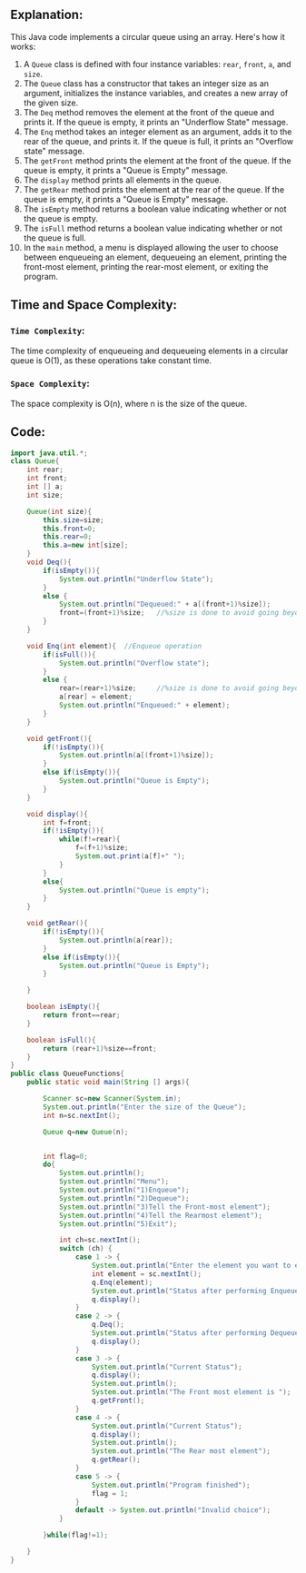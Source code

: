 ## Explanation:
This Java code implements a circular queue using an array. Here's how it works:

1. A `Queue` class is defined with four instance variables: `rear`, `front`, `a`, and `size`.
2. The `Queue` class has a constructor that takes an integer size as an argument, initializes the instance variables, and creates a new array of the given size.
3. The `Deq` method removes the element at the front of the queue and prints it. If the queue is empty, it prints an "Underflow State" message.
4. The `Enq` method takes an integer element as an argument, adds it to the rear of the queue, and prints it. If the queue is full, it prints an "Overflow state" message.
5. The `getFront` method prints the element at the front of the queue. If the queue is empty, it prints a "Queue is Empty" message.
6. The `display` method prints all elements in the queue.
7. The `getRear` method prints the element at the rear of the queue. If the queue is empty, it prints a "Queue is Empty" message.
8. The `isEmpty` method returns a boolean value indicating whether or not the queue is empty.
9. The `isFull` method returns a boolean value indicating whether or not the queue is full.
10. In the `main` method, a menu is displayed allowing the user to choose between enqueueing an element, dequeueing an element, printing the front-most element, printing the rear-most element, or exiting the program.

## Time and Space Complexity:
### `Time Complexity`:
The time complexity of enqueueing and dequeueing elements in a circular queue is O(1), as these operations take constant time.

### `Space Complexity`:
The space complexity is O(n), where n is the size of the queue.

## Code:
```java
import java.util.*;
class Queue{
    int rear;
    int front;
    int [] a;
    int size;

    Queue(int size){
        this.size=size;
        this.front=0;
        this.rear=0;
        this.a=new int[size];
    }
    void Deq(){
        if(isEmpty()){
            System.out.println("Underflow State");
        }
        else {
            System.out.println("Dequeued:" + a[(front+1)%size]);
            front=(front+1)%size;   //%size is done to avoid going beyond the length of queue
        }
    }

    void Enq(int element){  //Enqueue operation
        if(isFull()){
            System.out.println("Overflow state");
        }
        else {
            rear=(rear+1)%size;     //%size is done to avoid going beyond the length of queue
            a[rear] = element;
            System.out.println("Enqueued:" + element);
        }
    }

    void getFront(){
        if(!isEmpty()){
            System.out.println(a[(front+1)%size]);
        }
        else if(isEmpty()){
            System.out.println("Queue is Empty");
        }
    }

    void display(){
        int f=front;
        if(!isEmpty()){
            while(f!=rear){
                f=(f+1)%size;
                System.out.print(a[f]+" ");
            }
        }
        else{
            System.out.println("Queue is empty");
        }
    }

    void getRear(){
        if(!isEmpty()){
            System.out.println(a[rear]);
        }
        else if(isEmpty()){
            System.out.println("Queue is Empty");
        }

    }

    boolean isEmpty(){
        return front==rear;
    }

    boolean isFull(){
        return (rear+1)%size==front;
    }
}
public class QueueFunctions{
    public static void main(String [] args){

        Scanner sc=new Scanner(System.in);
        System.out.println("Enter the size of the Queue");
        int n=sc.nextInt();

        Queue q=new Queue(n);


        int flag=0;
        do{
            System.out.println();
            System.out.println("Menu");
            System.out.println("1)Enqueue");
            System.out.println("2)Dequeue");
            System.out.println("3)Tell the Front-most element");
            System.out.println("4)Tell the Rearmost element");
            System.out.println("5)Exit");

            int ch=sc.nextInt();
            switch (ch) {
                case 1 -> {
                    System.out.println("Enter the element you want to enqueue");
                    int element = sc.nextInt();
                    q.Enq(element);
                    System.out.println("Status after performing Enqueue operation");
                    q.display();
                }
                case 2 -> {
                    q.Deq();
                    System.out.println("Status after performing Dequeue operation");
                    q.display();
                }
                case 3 -> {
                    System.out.println("Current Status");
                    q.display();
                    System.out.println();
                    System.out.println("The Front most element is ");
                    q.getFront();
                }
                case 4 -> {
                    System.out.println("Current Status");
                    q.display();
                    System.out.println();
                    System.out.println("The Rear most element");
                    q.getRear();
                }
                case 5 -> {
                    System.out.println("Program finished");
                    flag = 1;
                }
                default -> System.out.println("Invalid choice");
            }

        }while(flag!=1);

    }
}
```
